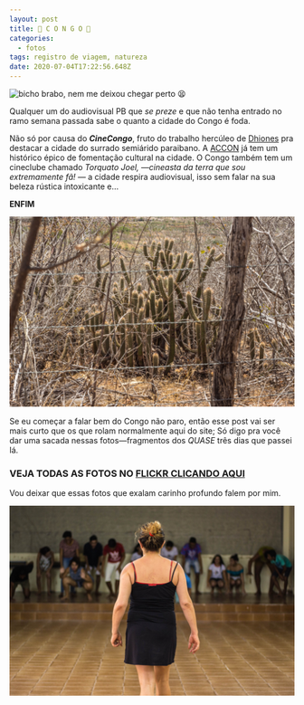 ```yaml
---
layout: post
title: 🌵 C O N G O 🌵
categories:
  - fotos
tags: registro de viagem, natureza
date: 2020-07-04T17:22:56.648Z
---
```

![](/images/uploads/1_qpdebrx8fkjuul-z_kkprq.png "bicho brabo, nem me deixou chegar perto 😫")

Qualquer um do audiovisual PB que *se preze* e que não tenha entrado no ramo semana passada sabe o quanto a cidade do Congo é foda.

Não só por causa do ***CineCongo***, fruto do trabalho hercúleo de [Dhiones](http://www.cinecongo.com/p/contatos.html) pra destacar a cidade do surrado semiárido paraibano. A [ACCON](http://www.cinecongo.com/p/blog-page_7386.html) já tem um histórico épico de fomentação cultural na cidade. O Congo também tem um cineclube chamado *Torquato Joel, —cineasta da terra que sou extremamente fã! —* a cidade respira audiovisual, isso sem falar na sua beleza rústica intoxicante e…

**ENFIM**

![](/images/uploads/1_l61vytwv53edfovpezrqww.jpeg)

Se eu começar a falar bem do Congo não paro, então esse post vai ser mais curto que os que rolam normalmente aqui do site; Só digo pra você dar uma sacada nessas fotos—fragmentos dos *QUASE* três dias que passei lá.

### VEJA TODAS AS FOTOS NO [FLICKR CLICANDO AQUI](https://www.flickr.com/gp/macalango/LtwZ9a)

Vou deixar que essas fotos que exalam carinho profundo falem por mim.

![](/images/uploads/1_cssxfqb55rkyzh1zveygpq.jpeg "A rainha da porra toda Suzy Lopes ministrando uma Oficina de Teatro")